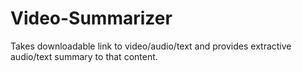 # Video-Summarizer
Takes downloadable link to video/audio/text and provides extractive audio/text summary to that content.
